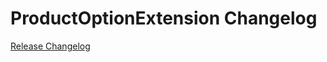 # ProductOptionExtension Changelog

[Release Changelog](https://github.com/spryker/product-offer-storage-extension/releases)
